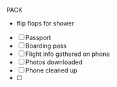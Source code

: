 


PACK
- flip flops for shower

- [ ] Passport
- [ ] Boarding pass
- [ ] Flight info gathered on phone
- [ ] Photos downloaded
- [ ] Phone cleaned up
- [ ] 